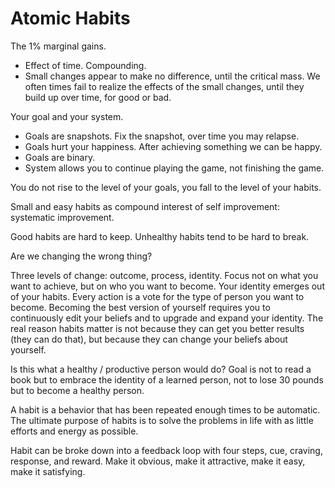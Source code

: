 # Atomic Habits

The 1% marginal gains.
* Effect of time. Compounding.
* Small changes appear to make no difference, until the critical mass. We often times fail to realize the effects of the small changes, until they build up over time, for good or bad.

Your goal and your system.
* Goals are snapshots. Fix the snapshot, over time you may relapse.
* Goals hurt your happiness. After achieving something we can be happy.
* Goals are binary.
* System allows you to continue playing the game, not finishing the game.

You do not rise to the level of your goals, you fall to the level of your habits.

Small and easy habits as compound interest of self improvement: systematic improvement.

Good habits are hard to keep.
Unhealthy habits tend to be hard to break.

Are we changing the wrong thing?

Three levels of change: outcome, process, identity.
Focus not on what you want to achieve, but on who you want to become.
Your identity emerges out of your habits. Every action is a vote for the type of person you want to become.
Becoming the best version of yourself requires you to continuously edit your beliefs and to upgrade and expand your identity.
The real reason habits matter is not because they can get you better results (they can do that), but because they can change your beliefs about yourself.

Is this what a healthy / productive person would do?
Goal is not to read a book but to embrace the identity of a learned person, not to lose 30 pounds but to become a healthy person.

A habit is a behavior that has been repeated enough times to be automatic.
The ultimate purpose of habits is to solve the problems in life with as little efforts and energy as possible.

Habit can be broke down into a feedback loop with four steps, cue, craving, response, and reward.
Make it obvious, make it attractive, make it easy, make it satisfying.
